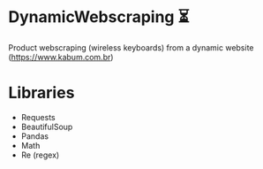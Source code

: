 # DynamicWebscraping ⏳
 Product webscraping (wireless keyboards) from a dynamic website (https://www.kabum.com.br)

# Libraries
- Requests
- BeautifulSoup
- Pandas
- Math
- Re (regex)
